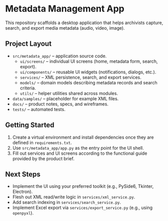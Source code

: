 # Metadata Management App

This repository scaffolds a desktop application that helps archivists capture, search, and export media metadata (audio, video, image).

## Project Layout

- `src/metadata_app/` – application source code.
  - `ui/screens/` – individual UI screens (home, metadata form, search, export).
  - `ui/components/` – reusable UI widgets (notifications, dialogs, etc.).
  - `services/` – XML persistence, search, and export services.
  - `models/` – domain models describing metadata records and search criteria.
  - `utils/` – helper utilities shared across modules.
- `data/samples/` – placeholder for example XML files.
- `docs/` – product notes, specs, and wireframes.
- `tests/` – automated tests.

## Getting Started

1. Create a virtual environment and install dependencies once they are defined in `requirements.txt`.
2. Use `src/metadata_app/app.py` as the entry point for the UI shell.
3. Fill out services and UI screens according to the functional guide provided by the product brief.

## Next Steps

- Implement the UI using your preferred toolkit (e.g., PySide6, Tkinter, Electron).
- Flesh out XML read/write logic in `services/xml_service.py`.
- Add search indexing in `services/search_service.py`.
- Implement Excel export via `services/export_service.py` (e.g., using `openpyxl`).

